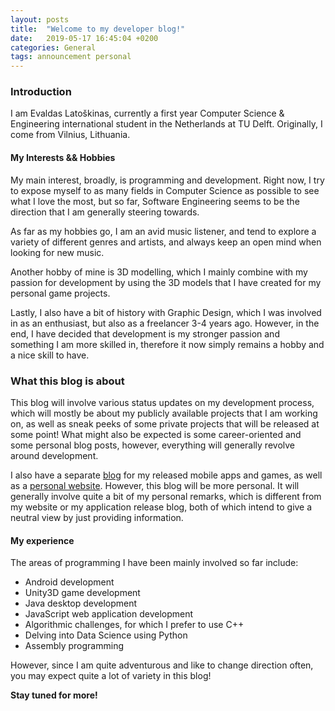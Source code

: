 ```yaml
---
layout: posts
title:  "Welcome to my developer blog!"
date:   2019-05-17 16:45:04 +0200
categories: General
tags: announcement personal
---
```


### Introduction
I am Evaldas Latoškinas, currently a first year Computer Science & Engineering international student in the Netherlands at TU Delft.
Originally, I come from Vilnius, Lithuania.

#### My Interests && Hobbies

My main interest, broadly, is programming and development. Right now, I try to expose myself to as many
fields in Computer Science as possible to see what I love the most, but so far, Software Engineering seems to be the direction
that I am generally steering towards.

As far as my hobbies go, I am an avid music listener, and tend to explore a variety of different genres and artists, and
always keep an open mind when looking for new music.

Another hobby of mine is 3D modelling, which I mainly combine with my passion for development by using the 3D models
that I have created for my personal game projects.

Lastly, I also have a bit of history with Graphic Design, which I was involved in as an enthusiast, but also as a freelancer 3-4 years ago.
However, in the end, I have decided that development is my stronger passion and something I am more skilled in,
therefore it now simply remains a hobby and a nice skill to have.

### What this blog is about
This blog will involve various status updates on my development process, which will mostly be about my publicly
available projects that I am working on, as well as sneak peeks of some private projects that will be released
at some point! What might also be expected is some career-oriented and some personal blog posts, however, everything
will generally revolve around development.

I also have a separate [blog][enlighten-works] for my released mobile apps and games, as well as a [personal website][personal-website].
However, this blog will be more personal. It will generally involve quite a bit of my personal remarks, which is different from my website
or my application release blog, both of which intend to give a neutral view by just providing information.

#### My experience
The areas of programming I have been mainly involved so far include:

* Android development
* Unity3D game development
* Java desktop development
* JavaScript web application development
* Algorithmic challenges, for which I prefer to use C++
* Delving into Data Science using Python
* Assembly programming

However, since I am quite adventurous and like to change direction often, you may expect quite a lot of variety in this blog!


**Stay tuned for more!**

[personal-website]: https://lightingft.github.io/
[enlighten-works]: http://enlightenworks.blogspot.com/